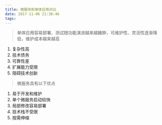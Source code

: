 ```yaml
---
title: 微服务和单体应用对比
date: 2017-11-06 21:38:46
tags:
---
```

> 单体应用容易部署、测试随功能演进越来越臃肿，可维护性、灵活性逐渐降低，维护成本越来越高

1. 复杂性高
2. 技术债务
3. 可靠性差
4. 扩展能力受限
5. 阻碍技术创新

> 微服务具有以下优点

1. 易于开发和维护
2. 单个微服务启动较快
3. 局部修改容易部署
4. 技术栈不受限
5. 按需伸缩
